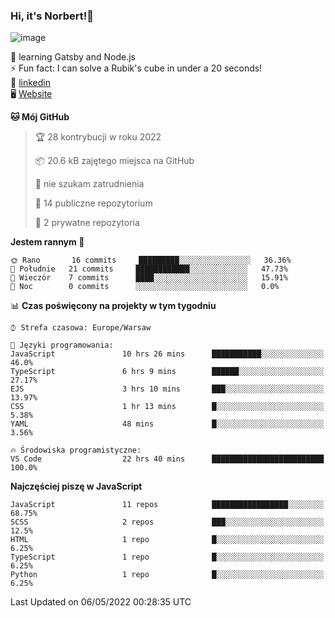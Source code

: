 ### Hi, it's Norbert!👋

![image](https://i.imgur.com/y3Fbv48.png)


🧠 learning Gatsby and Node.js <br>
⚡ Fun fact: I can solve a Rubik's cube in under a 20 seconds! <br>
👔 [linkedin](https://www.linkedin.com/in/norbert-%C5%82uszkiewicz-75b0891b3/) <br>
🖥 [Website](https://norbertluszkiewicz.pl/)<br>


<!--START_SECTION:waka-->
**🐱 Mój GitHub** 

> 🏆 28 kontrybucji w roku 2022
 > 
> 📦 20.6 kB zajętego miejsca na GitHub 
 > 
> 🚫 nie szukam zatrudnienia
 > 
> 📜 14 publiczne repozytorium 
 > 
> 🔑 2 prywatne repozytoria  
 > 
**Jestem rannym 🐤** 

```text
🌞 Rano       16 commits     █████████░░░░░░░░░░░░░░░░   36.36% 
🌆 Południe   21 commits     ████████████░░░░░░░░░░░░░   47.73% 
🌃 Wieczór    7 commits      ████░░░░░░░░░░░░░░░░░░░░░   15.91% 
🌙 Noc        0 commits      ░░░░░░░░░░░░░░░░░░░░░░░░░   0.0%

```


📊 **Czas poświęcony na projekty w tym tygodniu** 

```text
⌚︎ Strefa czasowa: Europe/Warsaw

💬 Języki programowania: 
JavaScript               10 hrs 26 mins      ███████████░░░░░░░░░░░░░░   46.0% 
TypeScript               6 hrs 9 mins        ██████░░░░░░░░░░░░░░░░░░░   27.17% 
EJS                      3 hrs 10 mins       ███░░░░░░░░░░░░░░░░░░░░░░   13.97% 
CSS                      1 hr 13 mins        █░░░░░░░░░░░░░░░░░░░░░░░░   5.38% 
YAML                     48 mins             █░░░░░░░░░░░░░░░░░░░░░░░░   3.56%

🔥 Środowiska programistyczne: 
VS Code                  22 hrs 40 mins      █████████████████████████   100.0%

```

**Najczęściej piszę w JavaScript** 

```text
JavaScript               11 repos            █████████████████░░░░░░░░   68.75% 
SCSS                     2 repos             ███░░░░░░░░░░░░░░░░░░░░░░   12.5% 
HTML                     1 repo              █░░░░░░░░░░░░░░░░░░░░░░░░   6.25% 
TypeScript               1 repo              █░░░░░░░░░░░░░░░░░░░░░░░░   6.25% 
Python                   1 repo              █░░░░░░░░░░░░░░░░░░░░░░░░   6.25%

```



 Last Updated on 06/05/2022 00:28:35 UTC
<!--END_SECTION:waka-->
